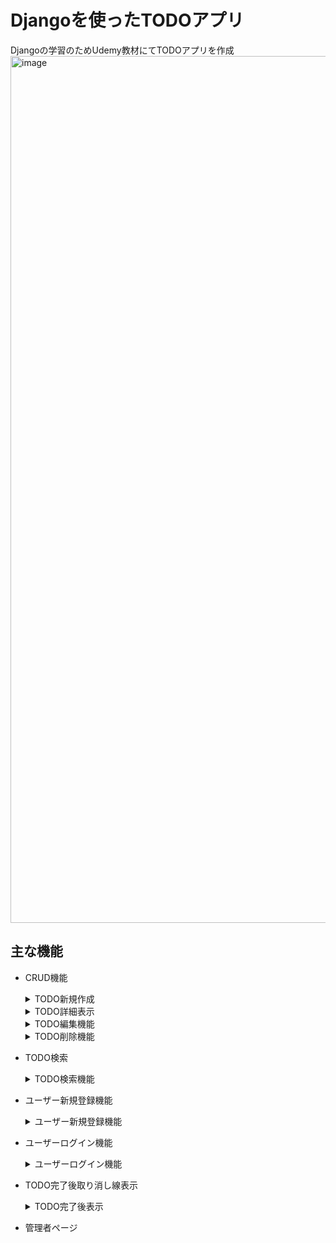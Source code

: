 # Djangoを使ったTODOアプリ　　
Djangoの学習のためUdemy教材にてTODOアプリを作成
<img width="1387" alt="image" src="https://github.com/Naru-hub/react-todo-app/assets/81672054/38e4bcf5-c554-468a-a27f-d559560bcb32">

## 主な機能
- CRUD機能
  <details><summary>TODO新規作成</summary>
    
  ### TODOを新規作成フォームにて作成することが可能
  <img width="980" alt="image" src="https://github.com/Naru-hub/react-todo-app/assets/81672054/abb063cc-8cce-4c4a-b945-c5406f4e4191">
  </details>
  <details><summary>TODO詳細表示</summary>

  ### TODOを詳細ページにて確認することが可能
  <img width="980" alt="image" src="https://github.com/Naru-hub/Django_todo/assets/81672054/5111362e-5135-4dee-a8cb-f93eaba6f295">
  </details>
  <details><summary>TODO編集機能</summary>

  ### TODOを編集フォームにて編集することが可能
  <img width="980" alt="image" src="https://github.com/Naru-hub/Django_todo/assets/81672054/0aa35276-652b-4153-ab5c-21797256fd1a"> 
  </details>
  <details><summary>TODO削除機能</summary>

  ### TODOを削除することが可能
  ![image](https://github.com/Naru-hub/Django_todo/assets/81672054/eb70ac8b-7001-4aa5-a982-4db4d567bf6d)
  <img width="980" alt="image" src="https://github.com/Naru-hub/Django_todo/assets/81672054/97091429-0190-4af0-bf4e-79709e91e4e1">
  </details>

- TODO検索
  <details><summary>TODO検索機能</summary>

  ### TODOを検索することが可能
  <img width="980" alt="スクリーンショット 2024-05-03 19 50 32" src="https://github.com/Naru-hub/Django_todo/assets/81672054/6d32870e-9431-4e3a-a123-9a2451a2648a">
  <img width="980" alt="image" src="https://github.com/Naru-hub/Django_todo/assets/81672054/47ce18f2-f705-4726-b05f-bba08ac9b3ba">
  </details>
- ユーザー新規登録機能
  <details><summary>ユーザー新規登録機能</summary>

  ### ユーザーを作成することが可能
  <img width="980" alt="スクリーンショット 2024-05-03 19 56 30" src="https://github.com/Naru-hub/Django_todo/assets/81672054/3df74344-eb87-42f3-a00f-a310d1f761c3">
  <img width="980" alt="image" src="https://github.com/Naru-hub/Django_todo/assets/81672054/807fda93-d2d0-4e10-92db-bb6c95a2eac6">
  </details>
- ユーザーログイン機能
  <details><summary>ユーザーログイン機能</summary>
  
  ### 特定ユーザーでログインすることが可能
  <img width="980" alt="image" src="https://github.com/Naru-hub/Django_todo/assets/81672054/130bb2ce-0f59-4fba-86d1-b7545bd46126">
  <img width="980" alt="image" src="https://github.com/Naru-hub/Django_todo/assets/81672054/e3fbe351-f023-433a-a4ac-9704b9b42e02">
  </details>
- TODO完了後取り消し線表示
  <details><summary>TODO完了後表示</summary>

  ### TODO完了後は取り消し線と完了マークが表示される
  <img width="902" alt="スクリーンショット 2024-05-04 22 01 03" src="https://github.com/Naru-hub/Django_todo/assets/81672054/17f28e90-f846-434d-bcae-d78517695fa1">
  </details>
- 管理者ページ  

